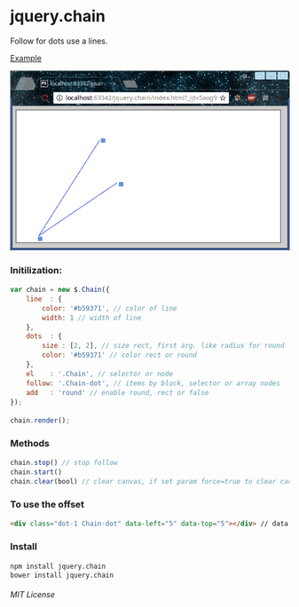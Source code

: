 # jquery.chain
Follow for dots use a lines.

[Example](https://jsfiddle.net/StepanMas/ps2pj7p9/1/)

![see example](example.gif)


### Initilization:
```javascript
var chain = new $.Chain({
    line  : {
        color: '#b59371', // color of line
        width: 1 // width of line
    },
    dots  : {
        size : [2, 2], // size rect, first arg. like radius for round
        color: '#b59371' // color rect or round
    },
    el    : '.Chain', // selector or node
    follow: '.Chain-dot', // items by block, selector or array nodes
    add   : 'round' // enable round, rect or false
});

chain.render();
```

### Methods

```javascript
chain.stop() // stop follow
chain.start()
chain.clear(bool) // clear canvas, if set param force=true to clear cache too and to rm canvas
```

### To use the offset
```html
<div class="dot-1 Chain-dot" data-left="5" data-top="5"></div> // data attributes for offset
```

### Install

    npm install jquery.chain
    bower install jquery.chain


###### MIT License